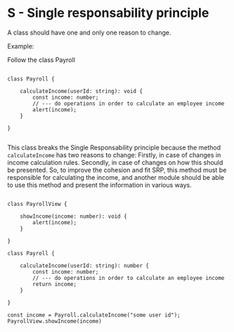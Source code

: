 # S - Single responsability principle

A class should have one and only one reason to change.

Example:

Follow the class Payroll

```

class Payroll {

    calculateIncome(userId: string): void {
        const income: number;
        // --- do operations in order to calculate an employee income
        alert(income);
    }

}


```

This class breaks the Single Responsability principle because the method `calculateIncome` has two reasons to change: Firstly, in case of changes in income calculation rules. Secondly, in case of changes on how this should be presented.
So, to improve the cohesion and fit SRP, this method must be responsible for calculating the income, and another module should be able to use 
this method and present the information in various ways.


```

class PayrollView {

    showIncome(income: number): void {
        alert(income);
    }

}

class Payroll {

    calculateIncome(userId: string): number {
        const income: number;
        // --- do operations in order to calculate an employee income
        return income;
    }

}

const income = Payroll.calculateIncome("some user id");
PayrollView.showIncome(income)


```


